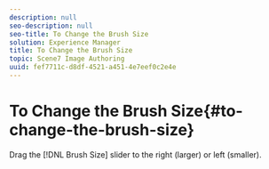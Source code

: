 ```yaml
---
description: null
seo-description: null
seo-title: To Change the Brush Size
solution: Experience Manager
title: To Change the Brush Size
topic: Scene7 Image Authoring
uuid: fef7711c-d8df-4521-a451-4e7eef0c2e4e
---
```


# To Change the Brush Size{#to-change-the-brush-size}

Drag the [!DNL Brush Size] slider to the right (larger) or left (smaller). 
